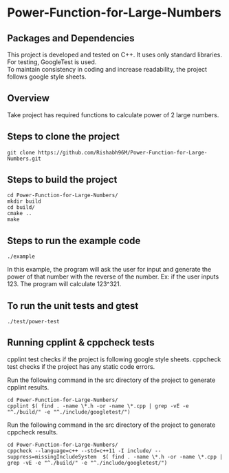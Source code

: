 # Power-Function-for-Large-Numbers

## Packages and Dependencies
This project is developed and tested on C++. It uses only standard libraries. For testing, GoogleTest is used.<br>
To maintain consistency in coding and increase readability, the project follows google style sheets.

## Overview
Take project has required functions to calculate power of 2 large numbers.

## Steps to clone the project
```
git clone https://github.com/Rishabh96M/Power-Function-for-Large-Numbers.git
```

## Steps to build the project
```
cd Power-Function-for-Large-Numbers/
mkdir build
cd build/
cmake ..
make
```

## Steps to run the example code
```
./example
```
In this example, the program will ask the user for input and generate the power of that number with the reverse of the number.
Ex: if the user inputs 123. The program will calculate 123^321.

## To run the unit tests and gtest
```
./test/power-test
```

## Running cpplint & cppcheck tests
cpplint test checks if the project is following google style sheets.
cppcheck test checks if the project has any static code errors.

Run the following command in the src directory of the project to generate cpplint results.
```
cd Power-Function-for-Large-Numbers/
cpplint $( find . -name \*.h -or -name \*.cpp | grep -vE -e "^./build/" -e "^./include/googletest/")
```

Run the following command in the src directory of the project to generate cppcheck results.
```
cd Power-Function-for-Large-Numbers/
cppcheck --language=c++ --std=c++11 -I include/ --suppress=missingIncludeSystem  $( find . -name \*.h -or -name \*.cpp | grep -vE -e "^./build/" -e "^./include/googletest/")
```
